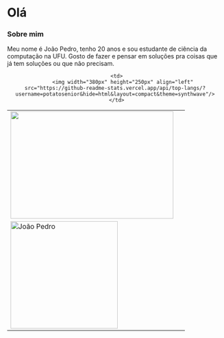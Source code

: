 # Olá

### Sobre mim

Meu nome é João Pedro, tenho 20 anos e sou estudante de ciência da computação na UFU.
Gosto de fazer e pensar em soluções pra coisas que já tem soluções ou que não precisam.

<center>
<table>
  <tr>
     <td>
         <img width="380px" height="250px" align="left" src="https://github-readme-stats.vercel.app/api?username=potatosenior&show_icons=true&theme=synthwave&count_private=true" />
     </td>
    
     <td>
         <img width="380px" height="250px" align="left" src="https://github-readme-stats.vercel.app/api/top-langs/?username=potatosenior&hide=html&layout=compact&theme=synthwave"/>
     </td>
  </tr>
  
  <tr>
    <td colspan="2">      
      <img height="250px" align="center" src="https://github-readme-streak-stats.herokuapp.com/?user=potatosenior&theme=radical" alt="João Pedro" />
    <td/>
  </tr>
</table>
</center>

